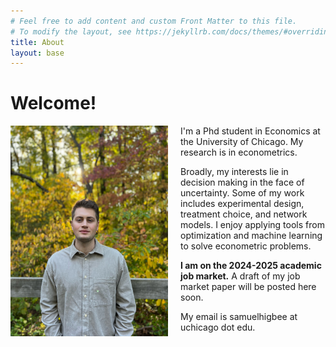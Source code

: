 ```yaml
---
# Feel free to add content and custom Front Matter to this file.
# To modify the layout, see https://jekyllrb.com/docs/themes/#overriding-theme-defaults
title: About
layout: base
---
```


# Welcome!

<img src="assets/images/fall.JPG" alt="headshot" width="50%" style="float:left; padding-right:20px"/>

I'm a Phd student in Economics at the University of Chicago.
My research is in econometrics.

Broadly, my interests lie in decision making in the face of uncertainty.
Some of my work includes
experimental design,
treatment choice,
and network models.
I enjoy applying tools from optimization and machine learning to solve
econometric problems.

**I am on the 2024-2025 academic job market.**
A draft of my job market paper will be posted here soon.

My email is samuelhigbee at uchicago dot edu.

